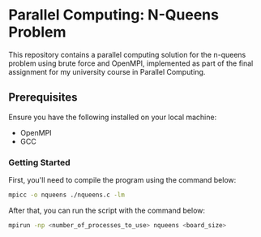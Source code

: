 # Parallel Computing: N-Queens Problem
This repository contains a parallel computing solution for the n-queens problem using brute force and OpenMPI, implemented as part of the final assignment for my university course in Parallel Computing.

## Prerequisites
Ensure you have the following installed on your local machine:

- OpenMPI
- GCC


### Getting Started
First, you'll need to compile the program using the command below:
```bash
mpicc -o nqueens ./nqueens.c -lm
```

After that, you can run the script with the command below:
```bash
mpirun -np <number_of_processes_to_use> nqueens <board_size>
```
